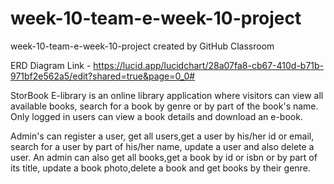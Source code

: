 # week-10-team-e-week-10-project
week-10-team-e-week-10-project created by GitHub Classroom

ERD Diagram Link - https://lucid.app/lucidchart/28a07fa8-cb67-410d-b71b-971bf2e562a5/edit?shared=true&page=0_0#

StorBook E-library is an online library application where visitors can view all available books, search for a book by genre or by part of the book's name. Only logged in users can view a book details and download an e-book.

Admin's can register a user, get all users,get a user by his/her id or email, search for a user by part of his/her name, update a user and also delete a user.
An admin can also get all books,get a book by id or isbn or by part of its title, update a book photo,delete a book and get books by their genre.
